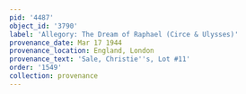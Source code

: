```yaml
---
pid: '4487'
object_id: '3790'
label: 'Allegory: The Dream of Raphael (Circe & Ulysses)'
provenance_date: Mar 17 1944
provenance_location: England, London
provenance_text: 'Sale, Christie''s, Lot #11'
order: '1549'
collection: provenance
---
```

